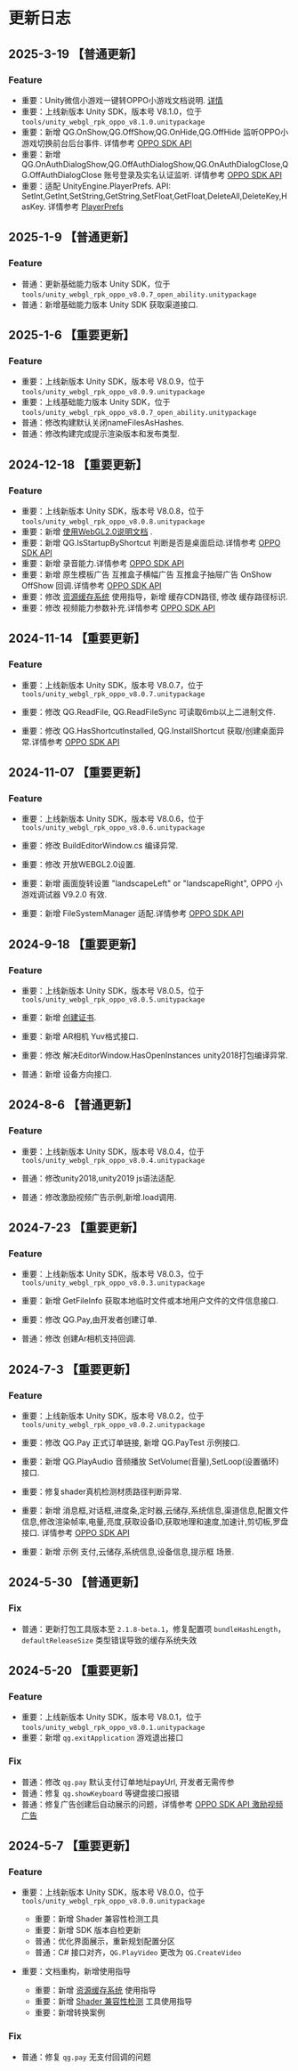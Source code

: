 # 更新日志

## 2025-3-19 【普通更新】
### Feature

- 重要：Unity微信小游戏一键转OPPO小游戏文档说明. [详情](https://ie-activity-cn.heytapimage.com/static/minigame/CN/docs/index.html#/develop/games/wx-transfer)
- 重要：上线新版本 Unity SDK，版本号 V8.1.0，位于 `tools/unity_webgl_rpk_oppo_v8.1.0.unitypackage`
- 重要：新增 QG.OnShow,QG.OffShow,QG.OnHide,QG.OffHide 监听OPPO小游戏切换前台后台事件. 详情参考 [OPPO SDK API](doc/API.md#监听OPPO小游戏切换前台后台事件)
- 重要：新增 QG.OnAuthDialogShow,QG.OffAuthDialogShow,QG.OnAuthDialogClose,QG.OffAuthDialogClose 账号登录及实名认证监听. 详情参考 [OPPO SDK API](doc/API.md#监听账号登录及实名认证)
- 重要：适配 UnityEngine.PlayerPrefs. API: SetInt,GetInt,SetString,GetString,SetFloat,GetFloat,DeleteAll,DeleteKey,HasKey. 详情参考 [PlayerPrefs](doc/API.md#Unity持久化)

## 2025-1-9 【普通更新】
### Feature

- 普通：更新基础能力版本 Unity SDK，位于 `tools/unity_webgl_rpk_oppo_v8.0.7_open_ability.unitypackage`
- 普通：新增基础能力版本 Unity SDK 获取渠道接口.

## 2025-1-6 【重要更新】
### Feature

- 重要：上线新版本 Unity SDK，版本号 V8.0.9，位于 `tools/unity_webgl_rpk_oppo_v8.0.9.unitypackage`
- 重要：上线基础能力版本 Unity SDK，位于 `tools/unity_webgl_rpk_oppo_v8.0.7_open_ability.unitypackage`
- 普通：修改构建默认关闭nameFilesAsHashes.
- 普通：修改构建完成提示渲染版本和发布类型.

## 2024-12-18 【重要更新】
### Feature

- 重要：上线新版本 Unity SDK，版本号 V8.0.8，位于 `tools/unity_webgl_rpk_oppo_v8.0.8.unitypackage`
- 重要：新增 [使用WebGL2.0说明文档](doc/WebGL2.md) .
- 重要：新增 QG.IsStartupByShortcut 判断是否是桌面启动.详情参考 [OPPO SDK API](doc/API.md#判断是否是桌面启动)
- 重要：新增 录音能力.详情参考 [OPPO SDK API](doc/API.md#录音能力)
- 重要：新增 原生模板广告 互推盒子横幅广告 互推盒子抽屉广告 OnShow OffShow 回调.详情参考 [OPPO SDK API](doc/API.md#原生模板广告)
- 重要：修改 [资源缓存系统](doc/AssetCache.md) 使用指导，新增 缓存CDN路径, 修改 缓存路径标识.
- 重要：修改 视频能力参数补充.详情参考 [OPPO SDK API](doc/API.md#视频播放)

## 2024-11-14 【重要更新】
### Feature

- 重要：上线新版本 Unity SDK，版本号 V8.0.7，位于 `tools/unity_webgl_rpk_oppo_v8.0.7.unitypackage`

- 重要：修改 QG.ReadFile, QG.ReadFileSync 可读取6mb以上二进制文件.
- 重要：修改 QG.HasShortcutInstalled, QG.InstallShortcut 获取/创建桌面异常.详情参考 [OPPO SDK API](doc/API.md#判断是否已经创建桌面图标)


## 2024-11-07 【重要更新】
### Feature

- 重要：上线新版本 Unity SDK，版本号 V8.0.6，位于 `tools/unity_webgl_rpk_oppo_v8.0.6.unitypackage`

- 重要：修改 BuildEditorWindow.cs 编译异常.
- 重要：修改 开放WEBGL2.0设置.
- 重要：新增 画面旋转设置 "landscapeLeft" or "landscapeRight", OPPO 小游戏调试器 V9.2.0 有效.
- 重要：新增 FileSystemManager 适配.详情参考 [OPPO SDK API](doc/API.md#获取本地临时文件或本地用户文件的文件信息) 

## 2024-9-18 【重要更新】
### Feature

- 重要：上线新版本 Unity SDK，版本号 V8.0.5，位于 `tools/unity_webgl_rpk_oppo_v8.0.5.unitypackage`

- 重要：新增 [创建证书](doc/OpensslPlugin.md).
- 重要：新增 AR相机 Yuv格式接口.
- 重要：修改 解决EditorWindow.HasOpenInstances unity2018打包编译异常.

- 普通：新增 设备方向接口.

## 2024-8-6 【普通更新】
### Feature

- 重要：上线新版本 Unity SDK，版本号 V8.0.4，位于 `tools/unity_webgl_rpk_oppo_v8.0.4.unitypackage`

- 普通：修改unity2018,unity2019 js语法适配.
- 普通：修改激励视频广告示例,新增.load调用.

## 2024-7-23 【重要更新】
### Feature

- 重要：上线新版本 Unity SDK，版本号 V8.0.3，位于 `tools/unity_webgl_rpk_oppo_v8.0.3.unitypackage`

- 重要：新增 GetFileInfo 获取本地临时文件或本地用户文件的文件信息接口.
- 重要：修改 QG.Pay,由开发者创建订单.
- 普通：修改 创建Ar相机支持回调.



## 2024-7-3 【重要更新】
### Feature

- 重要：上线新版本 Unity SDK，版本号 V8.0.2，位于 `tools/unity_webgl_rpk_oppo_v8.0.2.unitypackage`

- 重要：修改 QG.Pay 正式订单链接, 新增 QG.PayTest 示例接口.
- 重要：新增 QG.PlayAudio 音频播放 SetVolume(音量),SetLoop(设置循环) 接口.
- 重要：修复shader真机检测材质路径判断异常.
- 重要：新增 消息框,对话框,进度条,定时器,云储存,系统信息,渠道信息,配置文件信息,修改渲染帧率,电量,亮度,获取设备ID,获取地理和速度,加速计,剪切板,罗盘 接口. 详情参考 [OPPO SDK API](doc/API.md)
- 重要：新增 示例 支付,云储存,系统信息,设备信息,提示框 场景.

## 2024-5-30 【普通更新】

### Fix
- 普通：更新打包工具版本至 `2.1.8-beta.1`，修复配置项 `bundleHashLength`，`defaultReleaseSize` 类型错误导致的缓存系统失效

## 2024-5-20 【重要更新】

### Feature
- 重要：上线新版本 Unity SDK，版本号 V8.0.1，位于 `tools/unity_webgl_rpk_oppo_v8.0.1.unitypackage`
- 重要：新增 `qg.exitApplication` 游戏退出接口

### Fix
- 普通：修改 `qg.pay` 默认支付订单地址payUrl, 开发者无需传参
- 普通：修复 `qg.showKeyboard` 等键盘接口报错
- 普通：修复广告创建后自动展示的问题，详情参考 [OPPO SDK API 激励视频广告](doc/API.md#激励视频广告)

## 2024-5-7 【重要更新】
### Feature

- 重要：上线新版本 Unity SDK，版本号 V8.0.0，位于 `tools/unity_webgl_rpk_oppo_v8.0.0.unitypackage`

    - 重要：新增 Shader 兼容性检测工具
    - 重要：新增 SDK 版本自检更新
    - 普通：优化界面展示，重新规划配置分区
    - 普通：C# 接口对齐，`QG.PlayVideo` 更改为 `QG.CreateVideo`

- 重要：文档重构，新增使用指导

    - 重要：新增 [资源缓存系统](doc/AssetCache.md) 使用指导
    - 重要：新增 [Shader 兼容性检测](doc/ShaderCompatibilityDetect.md) 工具使用指导
    - 重要：新增转换案例

### Fix

- 普通：修复 `qg.pay` 无支付回调的问题

